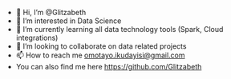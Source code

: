 - 👋 Hi, I’m @Glitzabeth
- 👀 I’m interested in Data Science
- 🌱 I’m currently learning all data technology tools (Spark, Cloud integrations)
- 💞️ I’m looking to collaborate on data related projects
- 📫 How to reach me omotayo.ikudayisi@gmail.com
- <i class="fa-brands fa-github"></i> You can also find me here https://github.com/Glitzabeth

<!---
Glitzabeth/Glitzabeth is a ✨ special ✨ repository because its `README.md` (this file) appears on your GitHub profile.
You can click the Preview link to take a look at your changes.
--->
